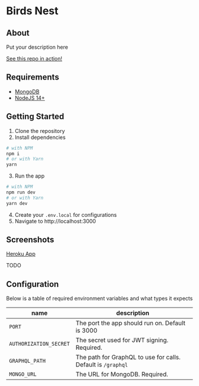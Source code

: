 # Birds Nest

## About

Put your description here

[See this repo in action!](http://localhost:3000)

## Requirements

- [MongoDB](https://www.mongodb.com/)
- [NodeJS 14+](https://nodejs.org/en/)

## Getting Started

1. Clone the repository
2. Install dependencies

```bash
# with NPM
npm i
# or with Yarn
yarn
```

3. Run the app

```bash
# with NPM
npm run dev
# or with Yarn
yarn dev
```

4. Create your `.env.local` for configurations
5. Navigate to http://localhost:3000

## Screenshots
[Heroku App](https://radiant-badlands-33612.herokuapp.com/)

TODO

## Configuration

Below is a table of required environment variables and what types it expects

| name                   | description                                                  |
| ---------------------- | ------------------------------------------------------------ |
| `PORT`                 | The port the app should run on. Default is 3000              |
| `AUTHORIZATION_SECRET` | The secret used for JWT signing. Required.                   |
| `GRAPHQL_PATH`         | The path for GraphQL to use for calls. Default is `/graphql` |
| `MONGO_URL`            | The URL for MongoDB. Required.                               |
